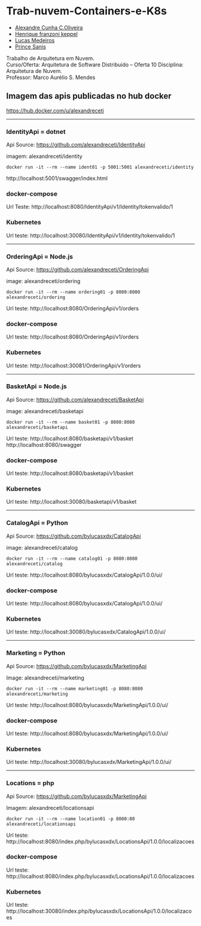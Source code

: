 # Trab-nuvem-Containers-e-K8s

* [Alexandre Cunha C.Oliveira](https://github.com/alexandreceti)
* [Henrique franzoni keppel](https://github.com/HenriqueKeppel)
* [Lucas Medeiros](https://github.com/bylucasxdx)
* [Prince Sanis](https://github.com/princesanis)


Trabalho de Arquitetura em Nuvem.    
Curso/Oferta: Arquitetura de Software Distribuído – Oferta 10 Disciplina: Arquitetura de Nuvem.   
Professor: Marco Aurélio S. Mendes

## Imagem das apis publicadas no hub docker
https://hub.docker.com/u/alexandreceti   

---
### IdentityApi = dotnet
Api Source:
https://github.com/alexandreceti/IdentityApi  

imagem: alexandreceti/identity  
``` 
docker run -it --rm --name ident01 -p 5001:5001 alexandreceti/identity
```
http://localhost:5001/swagger/index.html

### docker-compose
Url Teste:
http://localhost:8080/IdentityApi/v1/Identity/tokenvalido/1

### Kubernetes
Url teste:
http://localhost:30080/IdentityApi/v1/Identity/tokenvalido/1

---

### OrderingApi = Node.js   

Api Source:
https://github.com/alexandreceti/OrderingApi  

image: alexandreceti/ordering   
```
docker run -it --rm --name ordering01 -p 8080:8080 alexandreceti/ordering 
```

Url teste:
http://localhost:8080/OrderingApi/v1/orders

### docker-compose
Url teste:
http://localhost:8080/OrderingApi/v1/orders


### Kubernetes
Url teste:
http://localhost:30081/OrderingApi/v1/orders

---

### BasketApi = Node.js

Api Source:
https://github.com/alexandreceti/BasketApi

image: alexandreceti/basketapi   
```
docker run -it --rm --name basket01 -p 8080:8080 alexandreceti/basketapi   
```

Url teste:
http://localhost:8080/basketapi/v1/basket
http://localhost:8080/swagger

### docker-compose
Url teste:
http://localhost:8080/basketapi/v1/basket


### Kubernetes
Url teste:
http://localhost:30080/basketapi/v1/basket

----
### CatalogApi = Python

Api Source:
https://github.com/bylucasxdx/CatalogApi

image: alexandreceti/catalog   
```
docker run -it --rm --name catalog01 -p 8080:8080 alexandreceti/catalog 
```

Url teste:
http://localhost:8080/bylucasxdx/CatalogApi/1.0.0/ui/

### docker-compose
Url teste:
http://localhost:8080/bylucasxdx/CatalogApi/1.0.0/ui/


### Kubernetes
Url teste:
http://localhost:30080/bylucasxdx/CatalogApi/1.0.0/ui/

----

###  Marketing = Python 
Api Source:
https://github.com/bylucasxdx/MarketingApi

Image: alexandreceti/marketing
```
docker run -it --rm --name marketing01 -p 8080:8080 alexandreceti/marketing
```
Url teste:
http://localhost:8080/bylucasxdx/MarketingApi/1.0.0/ui/

### docker-compose
Url teste:
http://localhost:8080/bylucasxdx/MarketingApi/1.0.0/ui/


### Kubernetes
Url teste:
http://localhost:30080/bylucasxdx/MarketingApi/1.0.0/ui/

----

### Locations = php

Api Source:
https://github.com/bylucasxdx/MarketingApi   

Imagem: alexandreceti/locationsapi   
```
docker run -it --rm --name location01 -p 8080:80 alexandreceti/locationsapi   
```

Url teste: http://localhost:8080/index.php/bylucasxdx/LocationsApi/1.0.0/localizacoes


### docker-compose
Url teste:
http://localhost:8080/index.php/bylucasxdx/LocationsApi/1.0.0/localizacoes


### Kubernetes
Url teste:
http://localhost:30080/index.php/bylucasxdx/LocationsApi/1.0.0/localizacoes

